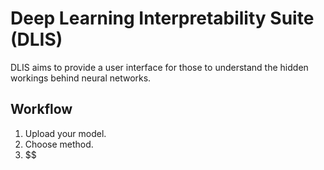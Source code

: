 # Deep Learning Interpretability Suite (DLIS)

DLIS aims to provide a user interface for those to understand the hidden workings behind neural networks.

## Workflow
1. Upload your model.
2. Choose method.
3. $$
